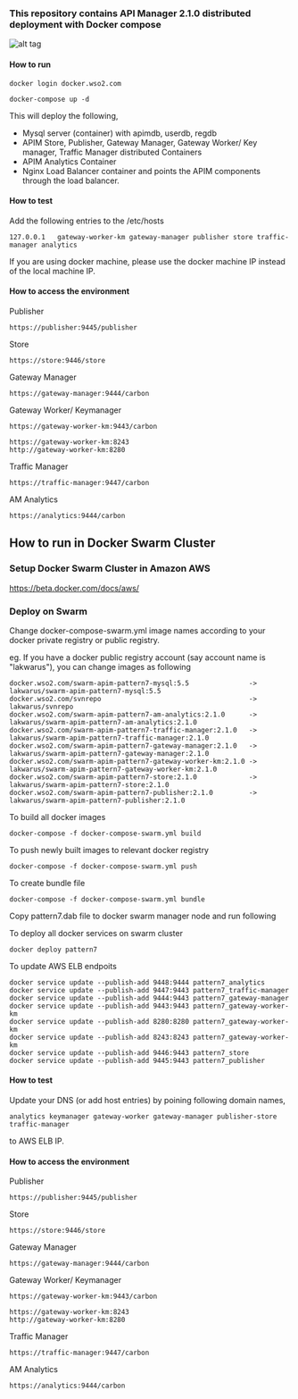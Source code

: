 ### This repository contains API Manager 2.1.0 distributed deployment with Docker compose

![alt tag](https://github.com/wso2/docker-apim/blob/master/docker-compose/patterns/design/am-2.1.0-pattern-05.png)

#### How to run

```docker login docker.wso2.com ```

```docker-compose up -d```

This will deploy the following,

* Mysql server (container) with apimdb, userdb, regdb
* APIM Store, Publisher, Gateway Manager, Gateway Worker/ Key manager, Traffic Manager distributed Containers
* APIM Analytics Container
* Nginx Load Balancer container and points the APIM components through the load balancer.


#### How to test

Add the following entries to the /etc/hosts
```
127.0.0.1	gateway-worker-km gateway-manager publisher store traffic-manager analytics
```
If you are using docker machine, please use the docker machine IP instead of the local machine IP.

#### How to access the environment

Publisher
```
https://publisher:9445/publisher
```

Store
```
https://store:9446/store
```

Gateway Manager
```
https://gateway-manager:9444/carbon
```

Gateway Worker/ Keymanager
```
https://gateway-worker-km:9443/carbon

https://gateway-worker-km:8243
http://gateway-worker-km:8280
```

Traffic Manager
```
https://traffic-manager:9447/carbon
```

AM Analytics
```
https://analytics:9444/carbon
```


## How to run in Docker Swarm Cluster

### Setup Docker Swarm Cluster in Amazon AWS

https://beta.docker.com/docs/aws/

### Deploy on Swarm

Change docker-compose-swarm.yml image names according to your docker private registry or public registry.

eg. If you have a docker public registry account (say account name is "lakwarus"), you can change images as following

```
docker.wso2.com/swarm-apim-pattern7-mysql:5.5				-> lakwarus/swarm-apim-pattern7-mysql:5.5
docker.wso2.com/svnrepo										-> lakwarus/svnrepo
docker.wso2.com/swarm-apim-pattern7-am-analytics:2.1.0		-> lakwarus/swarm-apim-pattern7-am-analytics:2.1.0
docker.wso2.com/swarm-apim-pattern7-traffic-manager:2.1.0	-> lakwarus/swarm-apim-pattern7-traffic-manager:2.1.0
docker.wso2.com/swarm-apim-pattern7-gateway-manager:2.1.0	-> lakwarus/swarm-apim-pattern7-gateway-manager:2.1.0
docker.wso2.com/swarm-apim-pattern7-gateway-worker-km:2.1.0	-> lakwarus/swarm-apim-pattern7-gateway-worker-km:2.1.0
docker.wso2.com/swarm-apim-pattern7-store:2.1.0				-> lakwarus/swarm-apim-pattern7-store:2.1.0
docker.wso2.com/swarm-apim-pattern7-publisher:2.1.0			-> lakwarus/swarm-apim-pattern7-publisher:2.1.0

```
To build all docker images
```
docker-compose -f docker-compose-swarm.yml build
```

To push newly built images to relevant docker registry
```
docker-compose -f docker-compose-swarm.yml push
```

To create bundle file
```
docker-compose -f docker-compose-swarm.yml bundle
```

Copy pattern7.dab file to docker swarm manager node and run following

To deploy all docker services on swarm cluster
```
docker deploy pattern7
```
To update AWS ELB endpoits
```
docker service update --publish-add 9448:9444 pattern7_analytics
docker service update --publish-add 9447:9443 pattern7_traffic-manager
docker service update --publish-add 9444:9443 pattern7_gateway-manager
docker service update --publish-add 9443:9443 pattern7_gateway-worker-km
docker service update --publish-add 8280:8280 pattern7_gateway-worker-km
docker service update --publish-add 8243:8243 pattern7_gateway-worker-km
docker service update --publish-add 9446:9443 pattern7_store
docker service update --publish-add 9445:9443 pattern7_publisher
```
#### How to test

Update your DNS (or add host entries) by poining following domain names,
```
analytics keymanager gateway-worker gateway-manager publisher-store traffic-manager
```
to AWS ELB IP.  

#### How to access the environment

Publisher
```
https://publisher:9445/publisher
```

Store
```
https://store:9446/store
```

Gateway Manager
```
https://gateway-manager:9444/carbon
```

Gateway Worker/ Keymanager
```
https://gateway-worker-km:9443/carbon

https://gateway-worker-km:8243
http://gateway-worker-km:8280
```

Traffic Manager
```
https://traffic-manager:9447/carbon
```

AM Analytics
```
https://analytics:9444/carbon
```
